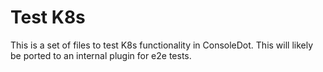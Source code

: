 # Test K8s

This is a set of files to test K8s functionality in ConsoleDot. This will likely be ported to an internal plugin for e2e tests.
